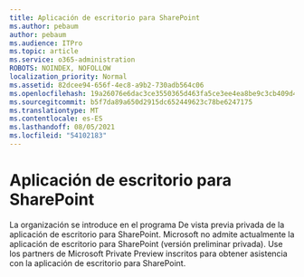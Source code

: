 ```yaml
---
title: Aplicación de escritorio para SharePoint
ms.author: pebaum
author: pebaum
ms.audience: ITPro
ms.topic: article
ms.service: o365-administration
ROBOTS: NOINDEX, NOFOLLOW
localization_priority: Normal
ms.assetid: 82dcee94-656f-4ec8-a9b2-730adb564c06
ms.openlocfilehash: 19a26076e6dac3ce3550365d463fa5ce3ee4ea8be9c3cb409d4dd69f19f021ab
ms.sourcegitcommit: b5f7da89a650d2915dc652449623c78be6247175
ms.translationtype: MT
ms.contentlocale: es-ES
ms.lasthandoff: 08/05/2021
ms.locfileid: "54102183"
---
```

# <a name="desktop-app-for-sharepoint"></a>Aplicación de escritorio para SharePoint

La organización se introduce en el programa De vista previa privada de la aplicación de escritorio para SharePoint. Microsoft no admite actualmente la aplicación de escritorio para SharePoint (versión preliminar privada). Use los partners de Microsoft Private Preview inscritos para obtener asistencia con la aplicación de escritorio para SharePoint.
